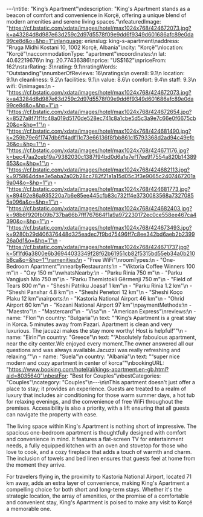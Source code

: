 ---\ntitle: "King’s Apartment"\ndescription: "King's Apartment stands as a beacon of comfort and convenience in Korçë, offering a unique blend of modern amenities and serene living spaces."\nfeaturedImage: "https://cf.bstatic.com/xdata/images/hotel/max1024x768/424672073.jpg?k=a43284d8d987e63d259c2d97d5578f09e9dd6f9349d601686afc89e0da99ce8d&o=&hp=1"\nlanguage: en\nslug: king-s-apartment\naddress: "Rruga Midhi Kostani 10, 1002 Korçë, Albania"\ncity: "Korçë"\nlocation: "Korçë"\naccommodationType: "apartment"\ncoordinates:\n  lat: 40.62219676\n  lng: 20.77436386\nprice: "US$162"\npriceFrom: 162\nstarRating: 3\nrating: 9.1\nratingWords: "Outstanding"\nnumberOfReviews: 16\nratings:\n  overall: 9.1\n  location: 9.1\n  cleanliness: 9.2\n  facilities: 9.1\n  value: 8.6\n  comfort: 9.4\n  staff: 9.3\n  wifi: 0\nimages:\n  - "https://cf.bstatic.com/xdata/images/hotel/max1024x768/424672073.jpg?k=a43284d8d987e63d259c2d97d5578f09e9dd6f9349d601686afc89e0da99ce8d&o=&hp=1"\n  - "https://cf.bstatic.com/xdata/images/hotel/max1024x768/424672654.jpg?k=8527a8f71f1fc48a019d5170de528ec741c8a1cbe5d5c3a9e7c66e0f6675cb20&o=&hp=1"\n  - "https://cf.bstatic.com/xdata/images/hotel/max1024x768/424681490.jpg?k=259b79e6f1747db6ff4adf11c73e66136f8fbb861c15793368d2ad94c49efc36&o=&hp=1"\n  - "https://cf.bstatic.com/xdata/images/hotel/max1024x768/424671176.jpg?k=bec47aa2ceb19a79382030c1387f94bd0d6a1e7ef17ee917554a820b14389653&o=&hp=1"\n  - "https://cf.bstatic.com/xdata/images/hotel/max1024x768/424682113.jpg?k=975864ddae3e5aba2a02b28cc782f21a1a15d05c3f3e9065c2407467201a9a04&o=&hp=1"\n  - "https://cf.bstatic.com/xdata/images/hotel/max1024x768/424681773.jpg?k=89492e86a935220a7b6e85ee445cfb83c732ff4e3730083568a73270855a096a&o=&hp=1"\n  - "https://cf.bstatic.com/xdata/images/hotel/max1024x768/424682403.jpg?k=98b6f920fb09b737ba66b7fff767664f1a9a972230172ec0ce558ee467ca4390&o=&hp=1"\n  - "https://cf.bstatic.com/xdata/images/hotel/max1024x768/424673493.jpg?k=9280b29d406376448d325eadec7f9bd75496ff7c8ee342bd6aeb2b239926a0d1&o=&hp=1"\n  - "https://cf.bstatic.com/xdata/images/hotel/max1024x768/424671737.jpg?k=5f1fd6a3800e6b36944033349f28f62b61951cb82f5315bd55eb34a0b210b8ca&o=&hp=1"\namenities:\n  - "Free WiFi"\nroomTypes:\n  - "One-Bedroom Apartment"\nnearbyRestaurants:\n  - "Viktoria Coffee Winners 100 m"\n  - "Oxy 150 m"\nwhatsNearby:\n  - "Parku Rinia 750 m"\n  - "Parku Vangjush Mio 750 m"\n  - "Parku Themistokli Gërmenji 750 m"\n  - "Field of Tears 800 m"\n  - "Sheshi Patriku Joasaf 1 km"\n  - "Parku Rinia 1.2 km"\n  - "Sheshi Panxhar 4.8 km"\n  - "Sheshi Penetori 12 km"\n  - "Sheshi Koço Plaku 12 km"\nairports:\n  - "Kastoria National Airport 46 km"\n  - "Ohrid Airport 60 km"\n  - "Kozani National Airport 97 km"\npaymentMethods:\n  - "Maestro"\n  - "Mastercard"\n  - "Visa"\n  - "American Express"\nreviews:\n  - name: "Flori"\n    country: "Bulgaria"\n    text: "“King’s Apartment is a great stay in Korca. 5 minutes away from Pazari. Apartment is clean and very luxurious. The jacuzzi makes the stay more worthy! Host is helpful!”"\n  - name: "Eirini"\n    country: "Greece"\n    text: "“Absolutely faboulous apartment, near the city center.We enjoyed every moment.The owner answered all our questions and was always available.Jacuzzi was really refreshing and relaxing.”"\n  - name: "Suela"\n    country: "Albania"\n    text: "“super nice modern and cozy apartment in center of korca”"\nbookingURL: "https://www.booking.com/hotel/al/kings-apartment.en-gb.html?aid=8035640"\nbestFor: "Best for Couples"\nbestCategories: "Couples"\ncategory: "Couples"\n---\n\nThis apartment doesn't just offer a place to stay; it provides an experience. Guests are treated to a realm of luxury that includes air conditioning for those warm summer days, a hot tub for relaxing evenings, and the convenience of free WiFi throughout the premises. Accessibility is also a priority, with a lift ensuring that all guests can navigate the property with ease.

The living space within King's Apartment is nothing short of impressive. The spacious one-bedroom apartment is thoughtfully designed with comfort and convenience in mind. It features a flat-screen TV for entertainment needs, a fully equipped kitchen with an oven and stovetop for those who love to cook, and a cozy fireplace that adds a touch of warmth and charm. The inclusion of towels and bed linen ensures that guests feel at home from the moment they arrive.

For travelers flying in, the proximity to Kastoria National Airport, located 71 km away, adds an extra layer of convenience, making King's Apartment a compelling choice for both short and long-term stays. Whether it's the strategic location, the array of amenities, or the promise of a comfortable and convenient stay, King's Apartment is poised to make any visit to Korçë a memorable one.